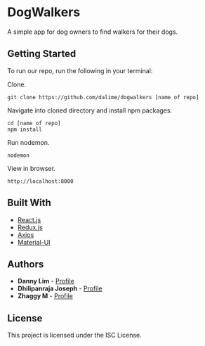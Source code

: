 # DogWalkers

A simple app for dog owners to find walkers for their dogs.

## Getting Started

To run our repo, run the following in your terminal:

Clone.

```
git clone https://github.com/dalime/dogwalkers [name of repo]
```

Navigate into cloned directory and install npm packages.

```
cd [name of repo]
npm install
```

Run nodemon.

```
nodemon
```

View in browser.

```
http://localhost:8000
```


## Built With

* [React.js](https://facebook.github.io/react/)
* [Redux.js](http://redux.js.org/)
* [Axios](https://github.com/mzabriskie/axios)
* [Material-UI](http://www.material-ui.com/#/)

## Authors

* **Danny Lim** - [Profile](https://github.com/dalime)
* **Dhilipanraja Joseph** - [Profile](https://github.com/dhilipanraja-joseph)
* **Zhaggy M** - [Profile](https://github.com/Zhaggy)

## License

This project is licensed under the ISC License.
